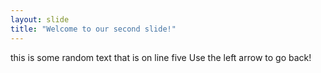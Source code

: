 ```yaml
---
layout: slide
title: "Welcome to our second slide!"
---
```

this is some random text that is on line five
Use the left arrow to go back!
